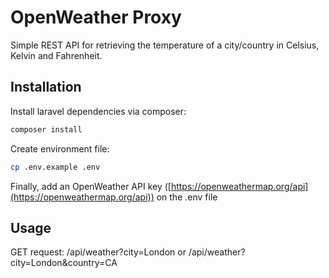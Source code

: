 
# OpenWeather Proxy
Simple REST API for retrieving the temperature of a city/country in Celsius, Kelvin and Fahrenheit.

## Installation

Install laravel dependencies via composer:
```bash
composer install
```

Create environment file:
```bash
cp .env.example .env
```
Finally, add an OpenWeather API key ([https://openweathermap.org/api](https://openweathermap.org/api)) on the .env file

## Usage

GET request:
/api/weather?city=London
or
/api/weather?city=London&country=CA
